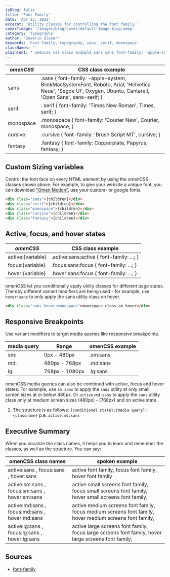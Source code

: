 ```yaml
---
isBlog: false
title: 'Font Family'
date: 'Apr 13. 2022'
excerpt: 'Utility classes for controlling the font family.'
cover*image: '/images/blog/cover/default-Image-blog.webp'
category: 'Typography'
author: 'Severin Glaser'
keywords: 'Font Family, typography, sans, serif, monospace'
classNames: ''
plainText: " omencss css class example sans sans font-family: -apple-system blinkmacsystemfont roboto arial 'helvetica neue' 'segoe ui' oxygen ubuntu cantarell 'open sans' sans-serif; serif serif font-family: 'times new roman' times serif; monospace monospace font-family: 'courier new' courier monospace; cursive cursive font-family: 'brush script mt' cursive; fantasy fantasy font-family: copperplate papyrus fantasy; custom sizing variables control the font face on every html element by using the omencss classes shown above for example to give your website a unique font you can download omen motion brand typography use your custom or google fonts  active focus and hover states omencss css class example active: variable active :sans:active font-family: ; focus: variable focus :sans:focus font-family: ; hover: variable hover :sans:focus font-family: ; omencss let you conditionally apply utility classes for different page states thereby different variant modifiers are being used for example use `hover:sans` to only apply the sans utility class on hover  responsive breakpoints use variant modifiers to target media queries like responsive breakpoints media query range omencss example sm: 0px 480px sm:sans md: 480px 768px md:sans lg: 768px 1080px lg:sans omencss media queries can also be combined with active focus and hover states for example use `sm:sans` to apply the `sans` utility at only small screen sizes at or below 480px or `active:md:sans` to apply the `sans` utility class only at medium screen sizes 480px 768px and on active state 1 the structure is as follows: ` conditional state : media query : classname ` p e `active:md:sans` executive summary when you vocalize the class names it helps you to learn and remember the classes as well as the structure you can say: omencss class names spoken example active:sans focus:sans hover:sans active font family focus font family hover font family active:sm:sans focus:sm:sans hover:sm:sans active small screens font family focus small screens font family hover small screens font family active:md:sans focus:md:sans hover:md:sans active medium screens font family focus medium screens font family hover medium screens font family active:lg:sans focus:lg:sans hover:lg:sans active large screens font family focus large screens font family hover large screens font family sources font-family https: developer mozilla org en-us docs web css font-family "
---
```


| _omenCSS_ | CSS class example                                                                                                                                          |
| --------- | ---------------------------------------------------------------------------------------------------------------------------------------------------------- |
| sans      | .sans { font-family: -apple-system, BlinkMacSystemFont, Roboto, Arial, 'Helvetica Neue', 'Segoe UI', Oxygen, Ubuntu, Cantarell, 'Open Sans', sans-serif; } |
| serif     | . serif { font-family: 'Times New Roman', Times, serif; }                                                                                                  |
| monospace | .monospace { font-family: 'Courier New', Courier, monospace; }                                                                                             |
| cursive   | .cursive { font-family: 'Brush Script MT', cursive; }                                                                                                      |
| fantasy   | .fantasy { font-family: Copperplate, Papyrus, fantasy; }                                                                                                   |

## Custom Sizing variables

Control the font face on every HTML element by using the omenCSS classes shown above. For example, to give your website a unique font, you can download ["Omen Motion"](/brand/typography), use your custom- or google fonts.

```html
<div class="sans">{children}</div>
<div class="serif">{children}</div>
<div class="monospace">{children}</div>
<div class="cursive">{children}</div>
<div class="fantasy">{children}</div>
```

## Active, focus, and hover states

| _omenCSS_         | CSS class example                          |
| ----------------- | ------------------------------------------ |
| active:{variable} | .active\:sans:active { font-family: ...; } |
| focus:{variable}  | .focus\:sans:focus { font-family: ...; }   |
| hover:{variable}  | .hover\:sans:focus { font-family: ...; }   |

omenCSS let you conditionally apply utility classes for different page states. Thereby different variant modifiers are being used - for example, use `hover:sans` to only apply the sans utility class on hover.

```html
<div class="sans hover:monospace">monospace class on hover</div>
```

## Responsive Breakpoints

Use variant modifiers to target media queries like responsive breakpoints.

| media query | Range          | omenCSS example |
| ----------- | -------------- | --------------- |
| sm:         | 0px - 480px    | .sm:sans        |
| md:         | 480px - 768px  | .md:sans        |
| lg:         | 768px - 1080px | .lg:sans        |

omenCSS media queries can also be combined with active, focus and hover states. For example, use `sm:sans` to apply the `sans` utility at only small screen sizes at or below 480px. Or `active:md:sans` to apply the `sans` utility class only at medium screen sizes (480px) - (768px) and on active state.

1. The structure is as follows: `{conditional state}:{media query}:{classname}` p.e. `active:md:sans`

## Executive Summary

When you vocalize the class names, it helps you to learn and remember the classes, as well as the structure. You can say:

| omenCSS class names                            | spoken example                                                                                         |
| ---------------------------------------------- | ------------------------------------------------------------------------------------------------------ |
| active:sans , focus:sans , hover:sans          | active font family, focus font family, hover font family                                               |
| active:sm:sans , focus:sm:sans , hover:sm:sans | active small screens font family, focus small screens font family, hover small screens font family,    |
| active:md:sans , focus:md:sans , hover:md:sans | active medium screens font family, focus medium screens font family, hover medium screens font family, |
| active:lg:sans , focus:lg:sans , hover:lg:sans | active large screens font family, focus large screens font family, hover large screens font family,    |

## Sources

- [font-family](https://developer.mozilla.org/en-US/docs/Web/CSS/font-family)
